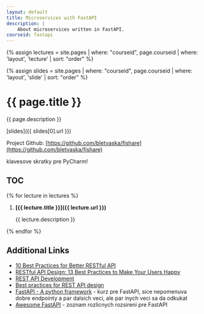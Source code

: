 ```yaml
---
layout: default
title: Microservices with FastAPI
description: |
    About microservices written in FastAPI.
courseid: fastapi
---
```

{% assign lectures = site.pages | where: "courseid", page.courseid | where: 'layout', 'lecture' | sort: "order" %}

{% assign slides = site.pages | where: "courseid", page.courseid | where: 'layout', 'slide' | sort: "order" %}

# {{ page.title }}

{{ page.description }}

[slides]({{ slides[0].url }})

Project Github: [https://github.com/bletvaska/fishare](https://github.com/bletvaska/fishare)

klavesove skratky pre PyCharm!

## TOC

{% for lecture in lectures %}

1. **[{{ lecture.title }}]({{ lecture.url }})**

   {{ lecture.description }}

{% endfor %}


## Additional Links

* [10 Best Practices for Better RESTful API](https://medium.com/@mwaysolutions/10-best-practices-for-better-restful-api-cbe81b06f291)
* [RESTful API Design: 13 Best Practices to Make Your Users Happy](https://florimond.dev/en/posts/2018/08/restful-api-design-13-best-practices-to-make-your-users-happy/)
* [REST API Development](https://www.partech.nl/nl/publicaties/2020/07/9-trending-best-practices-for-rest-api-development#)
* [Best practices for REST API design](https://stackoverflow.blog/2020/03/02/best-practices-for-rest-api-design/)
* [FastAPI - A python framework](https://www.youtube.com/watch?v=7t2alSnE2-I) - kurz pre FastAPI, sice nepomenuva dobre endpointy a par dalsich veci, ale par inych veci sa da odkukat
* [Awesome FastAPI](https://github.com/mjhea0/awesome-fastapi) - zoznam rozlicnych rozsireni pre FastAPI
